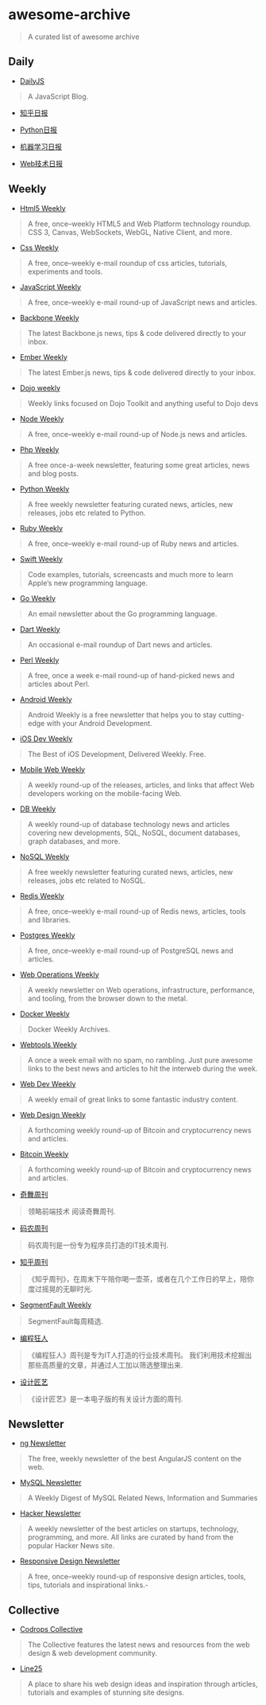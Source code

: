 # awesome-archive

> A curated list of awesome archive

## Daily

- [DailyJS](http://dailyjs.com/)
> A JavaScript Blog.

- [知乎日报](http://daily.zhihu.com/)

- [Python日报](http://py.memect.com/)

- [机器学习日报](http://ml.memect.com/)

- [Web技术日报](http://web.memect.com/)

## Weekly

- [Html5 Weekly](http://html5weekly.com/)
> A free, once–weekly HTML5 and Web Platform technology roundup. CSS 3, Canvas, WebSockets, WebGL, Native Client, and more.

- [Css Weekly](http://css-weekly.com/)
> A free, once–weekly e-mail roundup of css articles, tutorials, experiments and tools.

- [JavaScript Weekly](http://javascriptweekly.com/)
> A free, once–weekly e-mail round-up of JavaScript news and articles.

- [Backbone Weekly](http://backboneweekly.com/)
> The latest Backbone.js news, tips & code delivered directly to your inbox.

- [Ember Weekly](http://emberweekly.com/)
> The latest Ember.js news, tips & code delivered directly to your inbox.

- [Dojo weekly](http://dojoweekly.com/)
> Weekly links focused on Dojo Toolkit and anything useful to Dojo devs


- [Node Weekly](http://nodeweekly.com/)
> A free, once–weekly e-mail round-up of Node.js news and articles.

- [Php Weekly](http://www.phpweekly.com/)
> A free once-a-week newsletter, featuring some great articles, news and blog posts.

- [Python Weekly](http://www.pythonweekly.com/)
> A free weekly newsletter featuring curated news, articles, new releases, jobs etc related to Python.

- [Ruby Weekly](http://rubyweekly.com/)
> A free, once–weekly e-mail round-up of Ruby news and articles.

- [Swift Weekly](http://swiftweekly.com/)
> Code examples, tutorials, screencasts and much more to learn Apple’s new programming language.


- [Go Weekly](http://www.golangweekly.com/)
> An email newsletter about the Go programming language.

- [Dart Weekly](http://dartweekly.com/)
> An occasional e-mail roundup of Dart news and articles.

- [Perl Weekly](http://perlweekly.com/)
> A free, once a week e-mail round-up of hand-picked news and articles about Perl.



- [Android Weekly](http://androidweekly.net/)
> Android Weekly is a free newsletter that helps you to stay cutting-edge with your Android Development.


- [iOS Dev Weekly](https://iosdevweekly.com/)
> The Best of iOS Development, Delivered Weekly. Free.


- [Mobile Web Weekly](http://mobilewebweekly.co/)
> A weekly round-up of the releases, articles, and links that affect Web developers working on the mobile-facing Web.



- [DB Weekly](http://dbweekly.com/)
> A weekly round-up of database technology news and articles covering new developments, SQL, NoSQL, document databases, graph databases, and more.

- [NoSQL Weekly](http://www.nosqlweekly.com/)
> A free weekly newsletter featuring curated news, articles, new releases, jobs etc related to NoSQL.

- [Redis Weekly](http://redisweekly.com/)
> A free, once–weekly e-mail round-up of Redis news, articles, tools and libraries.

- [Postgres Weekly](http://postgresweekly.com/)
> A free, once–weekly e-mail round-up of PostgreSQL news and articles.


- [Web Operations Weekly](http://webopsweekly.com/)
> A weekly newsletter on Web operations, infrastructure, performance, and tooling, from the browser down to the metal.

- [Docker Weekly](http://blog.docker.com/docker-weekly-archives/)
> Docker Weekly Archives.

- [Webtools Weekly](http://webtoolsweekly.com/)
> A once a week email with no spam, no rambling. Just pure awesome links to the best news and articles to hit the interweb during the week.


- [Web Dev Weekly](http://www.webdevweekly.com/)
> A weekly email of great links to some fantastic industry content.

- [Web Design Weekly](http://web-design-weekly.com/)
> A forthcoming weekly round-up of Bitcoin and cryptocurrency news and articles.

- [Bitcoin Weekly](http://bitcoinweekly.com/)
> A forthcoming weekly round-up of Bitcoin and cryptocurrency news and articles.


- [奇舞周刊](http://www.75team.com/weekly/)
> 领略前端技术 阅读奇舞周刊.

- [码农周刊](http://weekly.manong.io/)
> 码农周刊是一份专为程序员打造的IT技术周刊.

- [知乎周刊](http://zhuanlan.zhihu.com/Weekly)
> 《知乎周刊》，在周末下午陪你喝一壶茶，或者在几个工作日的早上，陪你度过摇晃的无聊时光.

- [SegmentFault Weekly](http://weekly.segmentfault.com/)
> SegmentFault每周精选.

- [编程狂人](http://www.tuicool.com/mags)
> 《编程狂人》周刊是专为IT人打造的行业技术周刊。 我们利用技术挖掘出那些高质量的文章，并通过人工加以筛选整理出来.

- [设计匠艺](http://www.tuicool.com/mags/design)
> 《设计匠艺》是一本电子版的有关设计方面的周刊.



## Newsletter

- [ng Newsletter](http://www.ng-newsletter.com/)
> The free, weekly newsletter of the best AngularJS content on the web.


- [MySQL Newsletter](http://mysqlnewsletter.com/)
> A Weekly Digest of MySQL Related News, Information and Summaries


- [Hacker Newsletter](http://www.hackernewsletter.com/)
> A weekly newsletter of the best articles on startups, technology, programming, and more. All links are curated by hand from the popular Hacker News site.

- [Responsive Design Newsletter](http://responsivedesignweekly.com/)
> A free, once–weekly round-up of responsive design articles, tools, tips, tutorials and inspirational links.-


## Collective

- [Codrops Collective](http://tympanus.net/codrops/collective/)
> The Collective features the latest news and resources from the web design & web development community. 

- [Line25](http://line25.com/)
> A place to share his web design ideas and inspiration through articles, tutorials and examples of stunning site designs. 
